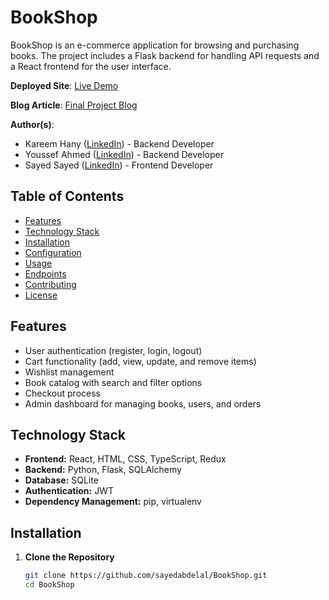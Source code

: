 # BookShop

BookShop is an e-commerce application for browsing and purchasing books. The project includes a Flask backend for handling API requests and a React frontend for the user interface.

**Deployed Site**: [Live Demo](https://example.com)

**Blog Article**: [Final Project Blog](https://example.com/blog)

**Author(s)**:  
- Kareem Hany ([LinkedIn](https://www.linkedin.com/in/youssef-ahmed-046072254/)) - Backend Developer  
- Youssef Ahmed ([LinkedIn](https://www.linkedin.com/in/kareemhany/)) - Backend Developer  
- Sayed Sayed ([LinkedIn](https://www.linkedin.com/in/sayed-abdelaal-22144024b/)) - Frontend Developer  

## Table of Contents

- [Features](#features)
- [Technology Stack](#technology-stack)
- [Installation](#installation)
- [Configuration](#configuration)
- [Usage](#usage)
- [Endpoints](#endpoints)
- [Contributing](#contributing)
- [License](#license)

## Features

- User authentication (register, login, logout)
- Cart functionality (add, view, update, and remove items)
- Wishlist management
- Book catalog with search and filter options
- Checkout process
- Admin dashboard for managing books, users, and orders

## Technology Stack

- **Frontend:** React, HTML, CSS, TypeScript, Redux
- **Backend:** Python, Flask, SQLAlchemy
- **Database:** SQLite
- **Authentication:** JWT
- **Dependency Management:** pip, virtualenv

## Installation

1. **Clone the Repository**

   ```bash
   git clone https://github.com/sayedabdelal/BookShop.git
   cd BookShop
